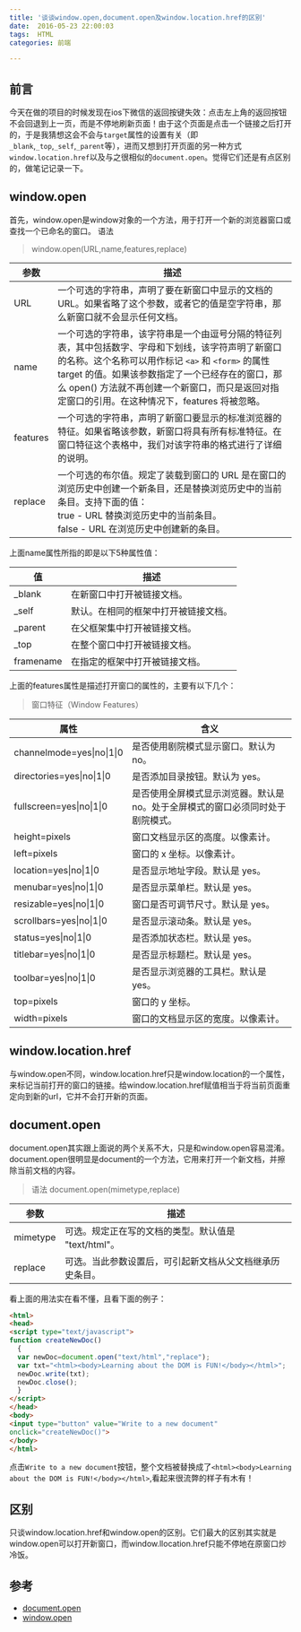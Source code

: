 ```yaml
---
title: '谈谈window.open,document.open及window.location.href的区别'
date:  2016-05-23 22:00:03
tags:  HTML
categories: 前端

---
```



## 前言
今天在做的项目的时候发现在ios下微信的返回按键失效：点击左上角的返回按钮不会回退到上一页，而是不停地刷新页面！由于这个页面是点击一个链接之后打开的，于是我猜想这会不会与`target`属性的设置有关（即`_blank`,`_top`,`_self`,`_parent`等），进而又想到打开页面的另一种方式`window.location.href`以及与之很相似的`document.open`。觉得它们还是有点区别的，做笔记记录一下。

<!-- more -->

## window.open

首先，window.open是window对象的一个方法，用于打开一个新的浏览器窗口或查找一个已命名的窗口。
语法
>window.open(URL,name,features,replace)

|参数|	描述|
|--|--------|
|URL	|一个可选的字符串，声明了要在新窗口中显示的文档的 URL。如果省略了这个参数，或者它的值是空字符串，那么新窗口就不会显示任何文档。|
|name|	一个可选的字符串，该字符串是一个由逗号分隔的特征列表，其中包括数字、字母和下划线，该字符声明了新窗口的名称。这个名称可以用作标记 `<a>` 和 `<form>` 的属性 target 的值。如果该参数指定了一个已经存在的窗口，那么 open() 方法就不再创建一个新窗口，而只是返回对指定窗口的引用。在这种情况下，features 将被忽略。|
|features|	一个可选的字符串，声明了新窗口要显示的标准浏览器的特征。如果省略该参数，新窗口将具有所有标准特征。在窗口特征这个表格中，我们对该字符串的格式进行了详细的说明。|
|replace|一个可选的布尔值。规定了装载到窗口的 URL 是在窗口的浏览历史中创建一个新条目，还是替换浏览历史中的当前条目。支持下面的值：<br>true - URL 替换浏览历史中的当前条目。<br>false - URL 在浏览历史中创建新的条目。|

上面name属性所指的即是以下5种属性值：

|值	|描述|
|--|------|
|_blank	|在新窗口中打开被链接文档。|
|_self	|默认。在相同的框架中打开被链接文档。|
|_parent|	在父框架集中打开被链接文档。|
|_top	|在整个窗口中打开被链接文档。|
|framename|	在指定的框架中打开被链接文档。|

上面的features属性是描述打开窗口的属性的，主要有以下几个：
> 窗口特征（Window Features）

|属性|含义|
|--|---|
|channelmode=yes&#124;no&#124;1&#124;0	|是否使用剧院模式显示窗口。默认为 no。|
|directories=yes&#124;no&#124;1&#124;0|	是否添加目录按钮。默认为 yes。|
|fullscreen=yes&#124;no&#124;1&#124;0	|是否使用全屏模式显示浏览器。默认是 no。处于全屏模式的窗口必须同时处于剧院模式。|
|height=pixels|	窗口文档显示区的高度。以像素计。|
|left=pixels	|窗口的 x 坐标。以像素计。|
|location=yes&#124;no&#124;1&#124;0	|是否显示地址字段。默认是 yes。|
|menubar=yes&#124;no&#124;1&#124;0	|是否显示菜单栏。默认是 yes。|
|resizable=yes&#124;no&#124;1&#124;0|	窗口是否可调节尺寸。默认是 yes。|
|scrollbars=yes&#124;no&#124;1&#124;0|	是否显示滚动条。默认是 yes。|
|status=yes&#124;no&#124;1&#124;0	|是否添加状态栏。默认是 yes。|
|titlebar=yes&#124;no&#124;1&#124;0	|是否显示标题栏。默认是 yes。|
|toolbar=yes&#124;no&#124;1&#124;0|	是否显示浏览器的工具栏。默认是 yes。|
|top=pixels	|窗口的 y 坐标。|
|width=pixels|	窗口的文档显示区的宽度。以像素计。


## window.location.href

与window.open不同，window.location.href只是window.location的一个属性，来标记当前打开的窗口的链接。给window.location.href赋值相当于将当前页面重定向到新的url，它并不会打开新的页面。

## document.open

document.open其实跟上面说的两个关系不大，只是和window.open容易混淆。
document.open很明显是document的一个方法，它用来打开一个新文档，并擦除当前文档的内容。
> 语法
document.open(mimetype,replace)

|参数|	描述|
|--|---|
|mimetype|	可选。规定正在写的文档的类型。默认值是 "text/html"。|
|replace	|可选。当此参数设置后，可引起新文档从父文档继承历史条目。|

看上面的用法实在看不懂，且看下面的例子：

```html
<html>
<head>
<script type="text/javascript">
function createNewDoc()
  {
  var newDoc=document.open("text/html","replace");
  var txt="<html><body>Learning about the DOM is FUN!</body></html>";
  newDoc.write(txt);
  newDoc.close();
  }
</script>
</head>
<body>
<input type="button" value="Write to a new document"
onclick="createNewDoc()">
</body>
</html>
```
点击`Write to a new document`按钮，整个文档被替换成了`<html><body>Learning about the DOM is FUN!</body></html>`,看起来很流弊的样子有木有！

## 区别

只谈window.location.href和window.open的区别。它们最大的区别其实就是window.open可以打开新窗口，而window.llocation.href只能不停地在原窗口炒冷饭。

## 参考
- [document.open](http://www.w3school.com.cn/jsref/met_doc_open.asp) 
- [window.open](http://www.w3school.com.cn/jsref/met_win_open.asp)
